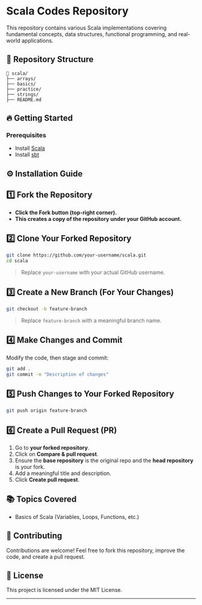# Scala Codes Repository

This repository contains various Scala implementations covering fundamental concepts, data structures, functional programming, and real-world applications.

## 📌 Repository Structure

```
📂 scala/
├── arrays/   
├── basics/
├── practice/
├── strings/             
├── README.md          
```

## 🔥 Getting Started

### Prerequisites
- Install [Scala](https://www.scala-lang.org/download/)
- Install [sbt](https://www.scala-sbt.org/)

## ⚙️ Installation Guide
## 1️⃣ Fork the Repository
- **Click the **Fork** button (top-right corner).**
- **This creates a copy of the repository under your GitHub account.**

## 2️⃣ Clone Your Forked Repository
```sh
git clone https://github.com/your-username/scala.git
cd scala
```
> Replace `your-username` with your actual GitHub username.

## 3️⃣ Create a New Branch (For Your Changes)
```sh
git checkout -b feature-branch
```
> Replace `feature-branch` with a meaningful branch name.

## 4️⃣ Make Changes and Commit
Modify the code, then stage and commit:
```sh
git add .
git commit -m "Description of changes"
```

## 5️⃣ Push Changes to Your Forked Repository
```sh
git push origin feature-branch
```

## 6️⃣ Create a Pull Request (PR)
1. Go to **your forked repository**.
2. Click on **Compare & pull request**.
3. Ensure the **base repository** is the original repo and the **head repository** is your fork.
4. Add a meaningful title and description.
5. Click **Create pull request**.



## 📚 Topics Covered
- Basics of Scala (Variables, Loops, Functions, etc.)


## 🤝 Contributing
Contributions are welcome! Feel free to fork this repository, improve the code, and create a pull request.

## 📜 License
This project is licensed under the MIT License.

---
